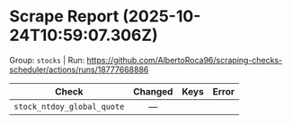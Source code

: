 # Scrape Report (2025-10-24T10:59:07.306Z)

Group: `stocks`  |  Run: https://github.com/AlbertoRoca96/scraping-checks-scheduler/actions/runs/18777668886

| Check | Changed | Keys | Error |
|---|:---:|:--|:--|
| `stock_ntdoy_global_quote` | — |  |  |
